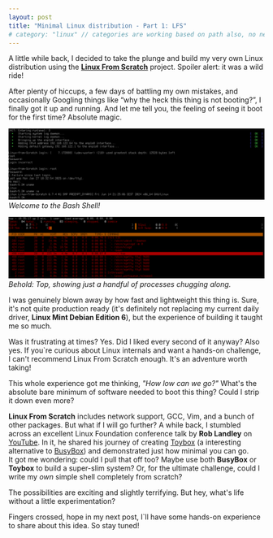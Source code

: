```yaml
---
layout: post
title: "Minimal Linux distribution - Part 1: LFS"
# category: "linux" // categories are working based on path also, no need to tag :)
---
```


A little while back, I decided to take the plunge and build my very own Linux distribution using the **[Linux From Scratch](https://www.linuxfromscratch.org/)** project. Spoiler alert: it was a wild ride!  

After plenty of hiccups, a few days of battling my own mistakes, and occasionally Googling things like “why the heck this thing is not booting?”,
I finally got it up and running. And let me tell you, the feeling of seeing it boot for the first time? Absolute magic.  

![LFS terminal](/assets/linux/minimal/lfs1.png)  
*Welcome to the Bash Shell!*  

![LFS top](/assets/linux/minimal/lfs2.png)  
*Behold: Top, showing just a handful of processes chugging along.*  

I was genuinely blown away by how fast and lightweight this thing is. Sure, it's not quite production ready
(it's definitely not replacing my current daily driver, **Linux Mint Debian Edition 6**), but the experience of building it taught me so much.  

Was it frustrating at times? Yes. Did I liked every second of it anyway? Also yes. If you`re curious about Linux internals and want a hands-on challenge, 
I can't recommend Linux From Scratch enough. It's an adventure worth taking!

This whole experience got me thinking, *"How low can we go?"* What's the absolute bare minimum of software needed to boot this thing? Could I strip it down even more?  

**Linux From Scratch** includes network support, GCC, Vim, and a bunch of other packages. But what if I will go further? A while back, 
I stumbled across an excellent Linux Foundation conference talk by **Rob Landley** on [YouTube](https://www.youtube.com/watch?v=Sk9TatW9ino). 
In it, he shared his journey of creating [Toybox](https://github.com/landley/toybox) (a interesting alternative to [BusyBox](https://busybox.net/)) and demonstrated just how minimal you can go.  
It got me wondering: could I pull that off too? Maybe use both **BusyBox** or **Toybox** to build a super-slim system? Or, for the ultimate challenge, could I write my *own* simple shell completely from scratch?

The possibilities are exciting and slightly terrifying. But hey, what's life without a little experimentation?

Fingers crossed, hope in my next post, I`ll have some hands-on experience to share about this idea. So stay tuned!  
